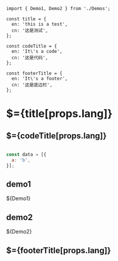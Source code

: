 ```js-precode
import { Demo1, Demo2 } from './Demos';

const title = {
  en: 'this is a test',
  cn: '这是测试',
};

const codeTitle = {
  en: 'It\'s a code',
  cn: '这是代码',
};

const footerTitle = {
  en: 'It\'s a footer',
  cn: '这是底边栏',
};
```

# $={title[props.lang]}

## $={codeTitle[props.lang]}
```js

const data = [{
  a: 'b',
}];

```

## demo1
${Demo1}

## demo2
${Demo2}

## $={footerTitle[props.lang]}
